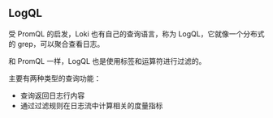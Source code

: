 ## LogQL

受 PromQL 的启发，Loki 也有自己的查询语言，称为 LogQL，它就像一个分布式的 grep，可以聚合查看日志。

和 PromQL 一样，LogQL 也是使用标签和运算符进行过滤的。

主要有两种类型的查询功能：

- 查询返回日志行内容
- 通过过滤规则在日志流中计算相关的度量指标
